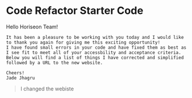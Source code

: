 # Code Refactor Starter Code

Hello Horiseon Team!

    It has been a pleasure to be working with you today and I would like to thank you again for giving me this exciting opportunity!
    I have found small errors in your code and have fixed them as best as I see fit to meet all of your accessbility and acceptance criteria. Below you will find a list of things I have corrected and simplified followed by a URL to the new website.

    Cheers!
    Jade Jhagru

> I changed the webiste <title> to "Horiseon".
> Some meta tag information was missed, so I added that for proper accessability. 
> Cleaned up your <h1> tag. I personally didn't find it necessary to have a <span> in the title as I thought it made it look unprofessional having "Horiseon" in two dfferent shades of white.
> Cleaned up code slightly with indentation throughout "html.index" and "style.css".
> Added new <!--comments--> throughout the "html.index" file. 
> <Class="hero"> was changed to <class="meeting"> for less confusion.
> Added necessary <alt> tags for accessability.
> Seqences of <header> tags weren't correct so <h2> in the <footer> tag was changed to <h4>
> Deleed the Develop" folder so website is more accessable for other developers.

URL as requested: https://jadejhagru.github.io/horiseon-challenge/
Github Repository: https://github.com/jadejhagru/horiseon-challenge
Screenshots: (../desktop/horiseon-challenge/image001.png)


